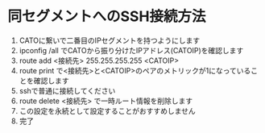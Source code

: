 # 同セグメントへのSSH接続方法
1. CATOに繋いで二番目のIPセグメントを持つようにします
2. ipconfig /all でCATOから振り分けたIPアドレス(CATOIP)を確認します
3. route add <接続先> 255.255.255.255 \<CATOIP\>
4. route print で<接続先>と\<CATOIP\>のペアのメトリックが1になっていることを確認します
5. sshで普通に接続してください
6. route delete <接続先> で一時ルート情報を削除します
7. この設定を永続として設定することがおすすめしません
7. 完了